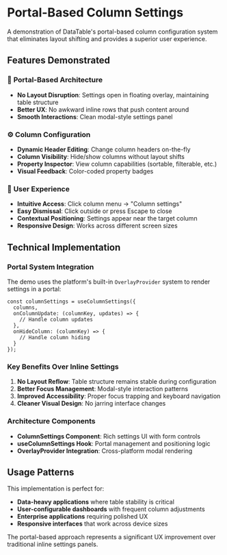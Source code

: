 # Portal-Based Column Settings

A demonstration of DataTable's portal-based column configuration system that eliminates layout shifting and provides a superior user experience.

## Features Demonstrated

### 🚀 **Portal-Based Architecture**
- **No Layout Disruption**: Settings open in floating overlay, maintaining table structure
- **Better UX**: No awkward inline rows that push content around
- **Smooth Interactions**: Clean modal-style settings panel

### ⚙️ **Column Configuration**
- **Dynamic Header Editing**: Change column headers on-the-fly
- **Column Visibility**: Hide/show columns without layout shifts
- **Property Inspector**: View column capabilities (sortable, filterable, etc.)
- **Visual Feedback**: Color-coded property badges

### 🎯 **User Experience**
- **Intuitive Access**: Click column menu → "Column settings"
- **Easy Dismissal**: Click outside or press Escape to close
- **Contextual Positioning**: Settings appear near the target column
- **Responsive Design**: Works across different screen sizes

## Technical Implementation

### Portal System Integration
The demo uses the platform's built-in `OverlayProvider` system to render settings in a portal:

```tsx
const columnSettings = useColumnSettings({
  columns,
  onColumnUpdate: (columnKey, updates) => {
    // Handle column updates
  },
  onHideColumn: (columnKey) => {
    // Handle column hiding
  }
});
```

### Key Benefits Over Inline Settings
1. **No Layout Reflow**: Table structure remains stable during configuration
2. **Better Focus Management**: Modal-style interaction patterns
3. **Improved Accessibility**: Proper focus trapping and keyboard navigation
4. **Cleaner Visual Design**: No jarring interface changes

### Architecture Components
- **ColumnSettings Component**: Rich settings UI with form controls
- **useColumnSettings Hook**: Portal management and positioning logic
- **OverlayProvider Integration**: Cross-platform modal rendering

## Usage Patterns

This implementation is perfect for:
- **Data-heavy applications** where table stability is critical
- **User-configurable dashboards** with frequent column adjustments
- **Enterprise applications** requiring polished UX
- **Responsive interfaces** that work across device sizes

The portal-based approach represents a significant UX improvement over traditional inline settings panels.